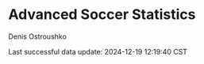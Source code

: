 # Advanced Soccer Statistics
Denis Ostroushko

<!-- gfm -->

Last successful data update: 2024-12-19 12:19:40 CST
